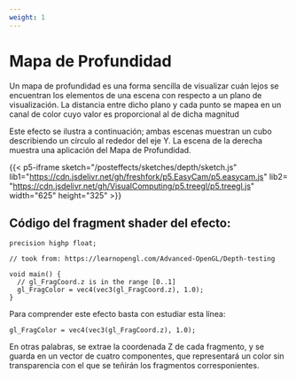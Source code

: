 ```yaml
---
weight: 1
---
```


# Mapa de Profundidad

Un mapa de profundidad es una forma sencilla de visualizar cuán lejos se encuentran los elementos de una escena con respecto a un 
plano de visualización. La distancia entre dicho plano y cada punto se mapea en un canal de color
cuyo valor es proporcional al de  dicha magnitud

Este efecto se ilustra a continuación; ambas escenas muestran un cubo describiendo un círculo al rededor del eje Y. La escena de 
la derecha muestra una aplicación del Mapa de Profundidad.

{{< p5-iframe sketch="/posteffects/sketches/depth/sketch.js" lib1="https://cdn.jsdelivr.net/gh/freshfork/p5.EasyCam/p5.easycam.js" lib2=
"https://cdn.jsdelivr.net/gh/VisualComputing/p5.treegl/p5.treegl.js" width="625" height="325" >}}

## Código del fragment shader del efecto:

```
precision highp float;

// took from: https://learnopengl.com/Advanced-OpenGL/Depth-testing

void main() {
  // gl_FragCoord.z is in the range [0..1]
  gl_FragColor = vec4(vec3(gl_FragCoord.z), 1.0);
}
```

Para comprender este efecto basta con estudiar esta línea:
```
gl_FragColor = vec4(vec3(gl_FragCoord.z), 1.0);
```

En otras palabras, se extrae la coordenada Z de cada fragmento, y se 
guarda en un vector de cuatro componentes, que representará un color sin 
transparencia con el que se teñirán los fragmentos corresponientes.

